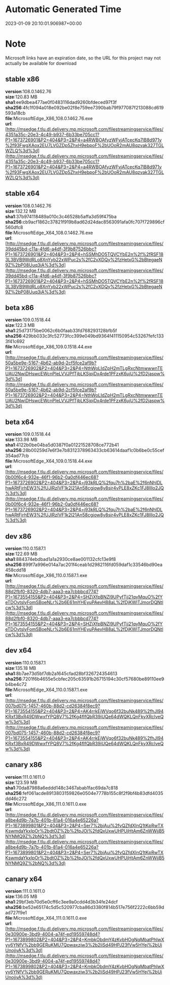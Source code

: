 # Automatic Generated Time
2023-01-09 20:10:01.906987+00:00

# Note
Microsoft links have an expiration date, so the URL for this project may not actually be available for download

## stable x86
**version**:108.0.1462.76  
**size**:120.83 MB  
**sha1**:ee9dbea477ae0f0483116dad9260bfdeced97f3f  
**sha256**:4fc1f094a018e092be02f8e759ee7390bab79f977087f213088cd619593a18cb  
**file**:MicrosoftEdge_X86_108.0.1462.76.exe  
**url**:[http://msedge.f.tlu.dl.delivery.mp.microsoft.com/filestreamingservice/files/4351a35c-20e3-4c49-b937-6b33be705cc1?P1=1673726901&P2=404&P3=2&P4=a4RWBOAfyzWFvjATcecKq7lB8d971y%2f93FwgXAox2EU7LVGZDp5ZhxH9ebpoF%2bUOoR2mAU8qzvak327TGLWZLQ%3d%3d](http://msedge.f.tlu.dl.delivery.mp.microsoft.com/filestreamingservice/files/4351a35c-20e3-4c49-b937-6b33be705cc1?P1=1673726901&P2=404&P3=2&P4=a4RWBOAfyzWFvjATcecKq7lB8d971y%2f93FwgXAox2EU7LVGZDp5ZhxH9ebpoF%2bUOoR2mAU8qzvak327TGLWZLQ%3d%3d)  

## stable x64
**version**:108.0.1462.76  
**size**:132.12 MB  
**sha1**:37b974118489a010c3c46528b5affa3d59f475ba  
**sha256**:cb9acf1862c37821f919b8ad62d24dac8563091afa0fc707f729896cf560dfc8  
**file**:MicrosoftEdge_X64_108.0.1462.76.exe  
**url**:[http://msedge.f.tlu.dl.delivery.mp.microsoft.com/filestreamingservice/files/39dd45bd-c11a-4fd6-a4df-3f9b87526bbc?P1=1673726901&P2=404&P3=2&P4=hSSMhDO5TQVCYbE2n%2f%2fRSF183L3BVB9WdRLo8XnYyb22xWPuc2s%2fC2vXDQy%2fzHetxG%2bBtegaeN9Z%2bP08Uuq3iA%3d%3d](http://msedge.f.tlu.dl.delivery.mp.microsoft.com/filestreamingservice/files/39dd45bd-c11a-4fd6-a4df-3f9b87526bbc?P1=1673726901&P2=404&P3=2&P4=hSSMhDO5TQVCYbE2n%2f%2fRSF183L3BVB9WdRLo8XnYyb22xWPuc2s%2fC2vXDQy%2fzHetxG%2bBtegaeN9Z%2bP08Uuq3iA%3d%3d)  

## beta x86
**version**:109.0.1518.44  
**size**:122.3 MB  
**sha1**:25d73175be0062c6b0faab33fd768293128bfb5f  
**sha256**:429bb033c3fc52773fcc399e049bd9364f411150954c53267fefc1333f41c692  
**file**:MicrosoftEdge_X86_109.0.1518.44.exe  
**url**:[http://msedge.f.tlu.dl.delivery.mp.microsoft.com/filestreamingservice/files/50a5be9e-5167-4b62-ab9d-2cf5fce2af9b?P1=1673726902&P2=404&P3=2&P4=NthWoLIdZpH2mTLgRxcNtmwwwnTEUAU2NwiDHswcEWcnPIeLVVJPfTjbLKSjpjDx4rde1PFzxK6ujU%2fD2jaspw%3d%3d](http://msedge.f.tlu.dl.delivery.mp.microsoft.com/filestreamingservice/files/50a5be9e-5167-4b62-ab9d-2cf5fce2af9b?P1=1673726902&P2=404&P3=2&P4=NthWoLIdZpH2mTLgRxcNtmwwwnTEUAU2NwiDHswcEWcnPIeLVVJPfTjbLKSjpjDx4rde1PFzxK6ujU%2fD2jaspw%3d%3d)  

## beta x64
**version**:109.0.1518.44  
**size**:133.98 MB  
**sha1**:4122b0be04ba5d0387f0a01221528708ce772b41  
**sha256**:28b00259d7e6f3e7b8312378963433cb63614daaf1c0b6be0c55cef354ad77cb  
**file**:MicrosoftEdge_X64_109.0.1518.44.exe  
**url**:[http://msedge.f.tlu.dl.delivery.mp.microsoft.com/filestreamingservice/files/0b00f6c4-932e-46f1-96b2-0a0df446ec68?P1=1673726902&P2=404&P3=2&P4=j93kRLQ%2fqu7h%2baE%2f6nNhIDLhwARtFirhEW3%2fUJlRzIVF1k2l21An58cgiow8y8sjr4vPLE8xZKc1FJ8IlIo2JQ%3d%3d](http://msedge.f.tlu.dl.delivery.mp.microsoft.com/filestreamingservice/files/0b00f6c4-932e-46f1-96b2-0a0df446ec68?P1=1673726902&P2=404&P3=2&P4=j93kRLQ%2fqu7h%2baE%2f6nNhIDLhwARtFirhEW3%2fUJlRzIVF1k2l21An58cgiow8y8sjr4vPLE8xZKc1FJ8IlIo2JQ%3d%3d)  

## dev x86
**version**:110.0.1587.1  
**size**:122.69 MB  
**sha1**:884374ebdbad1a1a2930ce8ae001132cfc13e9f8  
**sha256**:899f7a996e014a7ac201f4ceab1d2982116fd059daf1c33546bd90ea458cdd18  
**file**:MicrosoftEdge_X86_110.0.1587.1.exe  
**url**:[http://msedge.f.tlu.dl.delivery.mp.microsoft.com/filestreamingservice/files/88d2fbf0-8320-4db7-aaa3-ea7cbbbcd774?P1=1673554155&P2=404&P3=2&P4=SHZjXfpBNZl9UPyfTjj21qyMquO%2fYeTDOvtslvFomSBoeNLr%2b6E61mYHEyuPAevH88aL%2fDjKWITJmorDQNtlcw%3d%3d](http://msedge.f.tlu.dl.delivery.mp.microsoft.com/filestreamingservice/files/88d2fbf0-8320-4db7-aaa3-ea7cbbbcd774?P1=1673554155&P2=404&P3=2&P4=SHZjXfpBNZl9UPyfTjj21qyMquO%2fYeTDOvtslvFomSBoeNLr%2b6E61mYHEyuPAevH88aL%2fDjKWITJmorDQNtlcw%3d%3d)  

## dev x64
**version**:110.0.1587.1  
**size**:135.18 MB  
**sha1**:8b7ae73d5bf7db2a1645cfad28bf326724354613  
**sha256**:7201f6b4655e5cbfec205c63591b26715194c30cf57680be89110ee9b4be4c72  
**file**:MicrosoftEdge_X64_110.0.1587.1.exe  
**url**:[http://msedge.f.tlu.dl.delivery.mp.microsoft.com/filestreamingservice/files/007bd075-1457-460b-88d2-cd26384f8ec9?P1=1673554155&P2=404&P3=2&P4=AK4rrkEjWVqo6f32buNk489%2fhJI94KRxf3BxR49DWwxfYPQ8V7%2fKg4flfQbR39iUQe64dWQKLQnFkyXRclveQw%3d%3d](http://msedge.f.tlu.dl.delivery.mp.microsoft.com/filestreamingservice/files/007bd075-1457-460b-88d2-cd26384f8ec9?P1=1673554155&P2=404&P3=2&P4=AK4rrkEjWVqo6f32buNk489%2fhJI94KRxf3BxR49DWwxfYPQ8V7%2fKg4flfQbR39iUQe64dWQKLQnFkyXRclveQw%3d%3d)  

## canary x86
**version**:111.0.1611.0  
**size**:123.59 MB  
**sha1**:70da87988a6eddd148c3467abab1fac69da7c818  
**sha256**:fef061acde8913803159826e0504e7778b155c8f2f9bf4b83dfd4035dd46c272  
**file**:MicrosoftEdge_X86_111.0.1611.0.exe  
**url**:[http://msedge.f.tlu.dl.delivery.mp.microsoft.com/filestreamingservice/files/a8be4d9b-7a7b-401b-81a4-016a4e65226a?P1=1673899801&P2=404&P3=2&P4=Ser7%2biAuj%2fvQZfdXlnQ1tKpRwTXKswmdaYkxIpOr%2bdtOZ%2b%2fpJOj%2fdQxUxwUHPUjHtAm6ZnWWijB5NYNMQ9Z%2bNQ%3d%3d](http://msedge.f.tlu.dl.delivery.mp.microsoft.com/filestreamingservice/files/a8be4d9b-7a7b-401b-81a4-016a4e65226a?P1=1673899801&P2=404&P3=2&P4=Ser7%2biAuj%2fvQZfdXlnQ1tKpRwTXKswmdaYkxIpOr%2bdtOZ%2b%2fpJOj%2fdQxUxwUHPUjHtAm6ZnWWijB5NYNMQ9Z%2bNQ%3d%3d)  

## canary x64
**version**:111.0.1611.0  
**size**:136.05 MB  
**sha1**:29bf3eb70d5e0cff6c3ee9a0cdd4d3b34fe24dcf  
**sha256**:be52e65174c5d5c520977cba86d3380f814b517e756f2222c6bb59dad727f9e1  
**file**:MicrosoftEdge_X64_111.0.1611.0.exe  
**url**:[http://msedge.f.tlu.dl.delivery.mp.microsoft.com/filestreamingservice/files/0e30900e-3bd9-4004-a74f-ed19559748d4?P1=1673899802&P2=404&P3=2&P4=KmbkObdmY4zKvbHOgNqMbatPhIwXyy6YNfV%2bb9GERuKMU7Qpwaxzjw3%2b2liSd49HPJ23fVw5HYej%2bUiUnojjyA%3d%3d](http://msedge.f.tlu.dl.delivery.mp.microsoft.com/filestreamingservice/files/0e30900e-3bd9-4004-a74f-ed19559748d4?P1=1673899802&P2=404&P3=2&P4=KmbkObdmY4zKvbHOgNqMbatPhIwXyy6YNfV%2bb9GERuKMU7Qpwaxzjw3%2b2liSd49HPJ23fVw5HYej%2bUiUnojjyA%3d%3d)  

